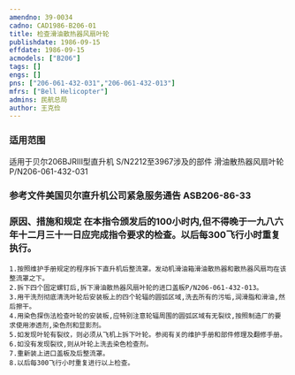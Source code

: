 ```yaml
---
amendno: 39-0034  
cadno: CAD1986-B206-01  
title: 检查滑油散热器风扇叶轮  
publishdate: 1986-09-15  
effdate: 1986-09-15  
acmodels: ["B206"]  
tags: []  
engs: []  
pns: ["206-061-432-031","206-061-432-013"]  
mfrs: ["Bell Helicopter"]  
admins: 民航总局  
author: 王克俭  
---
```

  
### 适用范围  
适用于贝尔206BJRⅠⅠⅠ型直升机 S/N2212至3967涉及的部件 滑油散热器风扇叶轮P/N206-061-432-031  
  
<!--more-->  
### 参考文件美国贝尔直升机公司紧急服务通告 ASB206-86-33  
  
### 原因、措施和规定     在本指令颁发后的100小时内,但不得晚于一九八六年十二月三十一日应完成指令要求的检查。以后每300飞行小时重复执行。  
    1.按照维护手册规定的程序拆下直升机后整流罩。发动机滑油箱滑油散热器和散热器风扇均在该整流罩之下。  
    2.拆下四个固定螺钉后,拆下滑油散热器风扇叶轮的进口盖板P/N206-061-432-013。  
    3.用干洗剂彻底清洗叶轮后安装板上的四个轮辐的圆弧区域,洗去所有的污垢,润滑脂和滑油,然后擦干。  
    4.用染色探伤法检查叶轮的安装板,应特别注意轮辐周围的圆弧区域有无裂纹,按照制造厂的要求使用渗透剂,染色剂和显影剂。  
    5.如发现叶轮有裂纹，则必须从飞机上拆下叶轮。参阅有关的维护手册和部件修理及翻修手册。  
    6.如没有发现裂纹,则从叶轮上洗去染色检查剂。  
    7.重新装上进口盖板及后整流罩。  
    8.以后每300飞行小时重复进行以上检查。  
  

